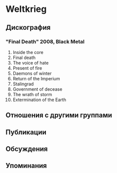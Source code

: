 # Weltkrieg



## Дискография

### "Final Death" 2008, Black Metal

1. Inside the core	 
2. Final death	 
3. The voice of hate	 
4. Present of fire	 
5. Daemons of winter	 
6. Return of the Imperium	 
7. Stalingrad 
8. Government of decease	 
9. The wrath of storm	 
10. Extermination of the Earth


## Отношения с другими группами


## Публикации


## Обсуждения


## Упоминания

